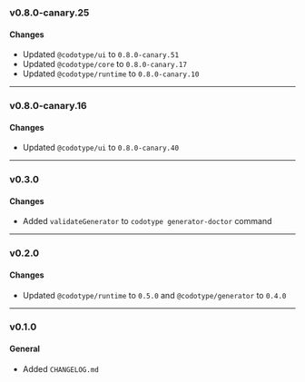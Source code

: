 ### v0.8.0-canary.25

#### Changes

-   Updated `@codotype/ui` to `0.8.0-canary.51`
-   Updated `@codotype/core` to `0.8.0-canary.17`
-   Updated `@codotype/runtime` to `0.8.0-canary.10`

---

### v0.8.0-canary.16

#### Changes

-   Updated `@codotype/ui` to `0.8.0-canary.40`

---

### v0.3.0

#### Changes

-   Added `validateGenerator` to `codotype generator-doctor` command

---

### v0.2.0

#### Changes

-   Updated `@codotype/runtime` to `0.5.0` and `@codotype/generator` to `0.4.0`

---

### v0.1.0

#### General

-   Added `CHANGELOG.md`
